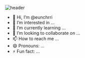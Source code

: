 ![header](https://capsule-render.vercel.app/api?type=waving&color=0:85C1E9,100:2E86C1&height=200&section=header&text=Hi%20there!%20I'm%20eunchrri%20👋&fontSize=40&fontAlignY=40&desc=Frontend%20Developer%20%7C%20React%20%7C%20JavaScript&descAlign=62&descAlignY=60)


- 👋 Hi, I’m @eunchrri
- 👀 I’m interested in ...
- 🌱 I’m currently learning ...
- 💞️ I’m looking to collaborate on ...
- 📫 How to reach me ...
- 😄 Pronouns: ...
- ⚡ Fun fact: ...

<!---
eunchrri/eunchrri is a ✨ special ✨ repository because its `README.md` (this file) appears on your GitHub profile.
You can click the Preview link to take a look at your changes.
--->
